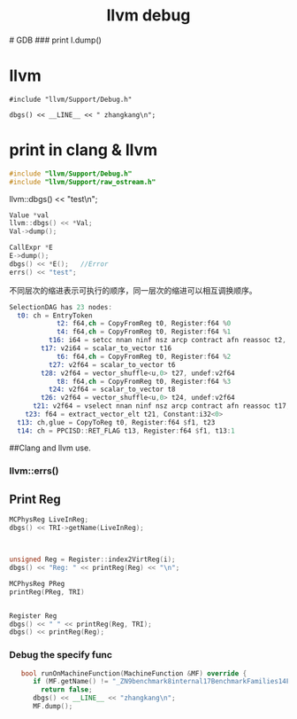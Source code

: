 <h1 align="center">llvm debug</h1>
# GDB
### print I.dump()



# llvm 

```shell
#include "llvm/Support/Debug.h"

dbgs() << __LINE__ << " zhangkang\n";
```



# print in clang & llvm

```c++
#include "llvm/Support/Debug.h"
#include "llvm/Support/raw_ostream.h"
```









llvm::dbgs() << "test\n";
```c++
Value *val
llvm::dbgs() << *Val;
Val->dump();
```
```c++
CallExpr *E
E->dump();
dbgs() << *E();   //Error
errs() << "test";
```





不同层次的缩进表示可执行的顺序，同一层次的缩进可以相互调换顺序。

```asm
SelectionDAG has 23 nodes:
  t0: ch = EntryToken
            t2: f64,ch = CopyFromReg t0, Register:f64 %0
            t4: f64,ch = CopyFromReg t0, Register:f64 %1
          t16: i64 = setcc nnan ninf nsz arcp contract afn reassoc t2, t4, seteq:ch
        t17: v2i64 = scalar_to_vector t16
            t6: f64,ch = CopyFromReg t0, Register:f64 %2
          t27: v2f64 = scalar_to_vector t6
        t28: v2f64 = vector_shuffle<u,0> t27, undef:v2f64
            t8: f64,ch = CopyFromReg t0, Register:f64 %3
          t24: v2f64 = scalar_to_vector t8
        t26: v2f64 = vector_shuffle<u,0> t24, undef:v2f64
      t21: v2f64 = vselect nnan ninf nsz arcp contract afn reassoc t17, t28, t26
    t23: f64 = extract_vector_elt t21, Constant:i32<0>
  t13: ch,glue = CopyToReg t0, Register:f64 $f1, t23
  t14: ch = PPCISD::RET_FLAG t13, Register:f64 $f1, t13:1
```





##Clang and llvm use.

### llvm::errs()





## Print Reg

```c++
MCPhysReg LiveInReg;
dbgs() << TRI->getName(LiveInReg);



unsigned Reg = Register::index2VirtReg(i);
dbgs() << "Reg: " << printReg(Reg) << "\n";

MCPhysReg PReg
printReg(PReg, TRI)


Register Reg
dbgs() << " " << printReg(Reg, TRI);
dbgs() << printReg(Reg);
```





### Debug the specify func

```c++
   bool runOnMachineFunction(MachineFunction &MF) override {
      if (MF.getName() != "_ZN9benchmark8internal17BenchmarkFamilies14FindBenchmarksERKNSt7__cxx1112basic_stringIcSt11char_traitsIcESaIcEEEPSt6vectorINS0_9Benchmark8InstanceESaISC_EEPSo")
        return false;
      dbgs() << __LINE__ << "zhangkang\n";
      MF.dump();

```

